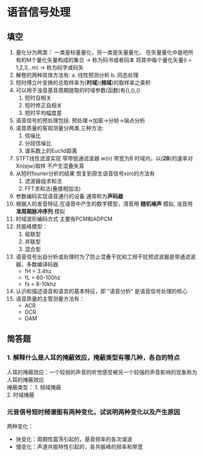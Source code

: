 # 语音信号处理

## 填空
1. 量化分为两类：
    一类是标量量化，另一类是矢量量化，
    在矢量量化中是吧所有的M个量化矢量构成的集合 -> 称为码书或者码本
    将其中每个量化矢量(i = 1,2,3,..m) -> 称为码字或码矢
2. 解卷的两种具体方法有:
    a. 线性预测分析
    b. 同态处理
3. 短时傅立叶变换的总取样率为(**时域**)(**频域**)的取样率之乘积
4. 可以用于浊音基音周期提取的时域参数(函数)有(),(),()
    1. 短时自相关
    2. 短时修正自相关
    3. 短时平均幅度差
5. 语音信号的预处理包括: 预处理->加窗->分帧->端点分析
6. 语音质量的客观测量分两类,三种方法:
    1. 信噪比
    2. 分段信噪比
    3. 谱系数上的Euclid距离
7. STFT线性滤波实现 窄带低通滤波器 w(n) 带宽为B 时域内，以(**2B**)的速率对Xn(ejw)取样 不产生混叠失真
8. 从短时fourier分析的结果 恢复到原生语音信号x(n)的方法有 
    1. 滤波器组求和法
    2. FFT求和法(叠接相加法)
9. 参数编码实现语音通行的设备 通常称为**声码器**
10. 根据人的发音特征,在语音中产生的数字模型，清音用 **随机噪声** 模拟, 浊音用 **准周期脉冲序列** 模拟
11. 时域波形编码方式 主要有PCM和ADPCM 
12. 共振峰模型：
    1. 级联型
    2. 并联型
    3. 混合型
13. 语音信号出自分析或处理时为了防止混叠干扰和工频干扰预滤波器是带通滤波器，多数编译码器
    - fH = 3.4hz
    - fL = 60-100hz
    - fs = 8-10khz
14. 认识和描述语音和语言的基本特征，即 “语音分析” 是语音信号处理的核心
15. 语音质量的主管测量方法有：
    - ACR 
    - DCR
    - DAM
## 简答题
### 1. 解释什么是人耳的掩蔽效应，掩蔽类型有哪几种，各自的特点
人耳的掩蔽效应：一个较弱的声音的听觉感受被另一个较强的声音影响的现象称为人耳的掩蔽效应  
掩蔽类型：
    1. 频域掩蔽    
    2. 时域掩蔽  
### 元音信号短时频谱图有两种变化，试说明两种变化以及产生原因
两种变化：
- 快变化：周期性震荡引起的，基音频率的各次谐波
- 慢变化：声道共振特性引起的，各共振峰的频率和带宽

